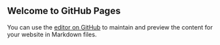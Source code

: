 ## Welcome to GitHub Pages

You can use the [editor on GitHub](https://github.com/idledragon/idledragon.github.io/edit/master/index.md) to maintain and preview the content for your website in Markdown files.

